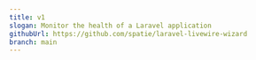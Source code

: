 ```yaml
---
title: v1
slogan: Monitor the health of a Laravel application
githubUrl: https://github.com/spatie/laravel-livewire-wizard
branch: main
---
```

